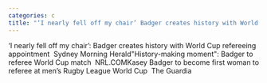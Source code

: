 ```yaml
---
categories: c
title: "‘I nearly fell off my chair’ Badger creates history with World Cup refereeing appointment  Sydney Morning Herald"
---
```

‘I nearly fell off my chair’: Badger creates history with World Cup refereeing appointment&nbsp;&nbsp;Sydney Morning Herald"History-making moment": Badger to referee World Cup match&nbsp;&nbsp;NRL.COMKasey Badger to become first woman to referee at men’s Rugby League World Cup&nbsp;&nbsp;The Guardia